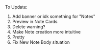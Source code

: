 



To Update:
1. Add banner or idk something for "Notes"
2. Preview in Note Cards
3. Delete warning?
4. Make Note creation more intuitive
5. Pretty
6. Fix New Note Body situation